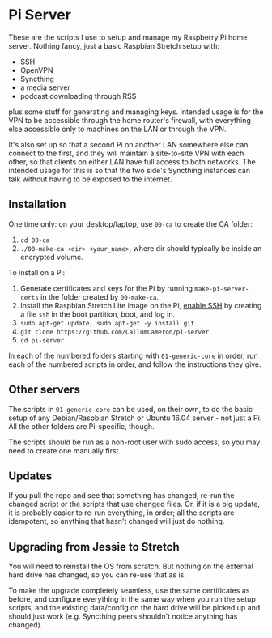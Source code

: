 Pi Server
=========

These are the scripts I use to setup and manage my Raspberry Pi home
server. Nothing fancy, just a basic Raspbian Stretch setup with:

- SSH
- OpenVPN
- Syncthing
- a media server
- podcast downloading through RSS

plus some stuff for generating and managing keys. Intended usage is
for the VPN to be accessible through the home router's firewall, with
everything else accessible only to machines on the LAN or through the
VPN.

It's also set up so that a second Pi on another LAN somewhere else can
connect to the first, and they will maintain a site-to-site VPN with
each other, so that clients on either LAN have full access to both
networks. The intended usage for this is so that the two side's
Syncthing instances can talk without having to be exposed to the
internet.


Installation
------------

One time only: on your desktop/laptop, use `00-ca` to create the CA
folder:

1. `cd 00-ca`
2. `./00-make-ca <dir> <your_name>`, where dir should typically be
   inside an encrypted volume.

To install on a Pi:

1. Generate certificates and keys for the Pi by running
   `make-pi-server-certs` in the folder created by `00-make-ca`.
2. Install the Raspbian Stretch Lite image on the Pi,
   [enable SSH](https://www.raspberrypi.org/blog/a-security-update-for-raspbian-pixel/)
   by creating a file `ssh` in the boot partition, boot, and log
   in.
3. `sudo apt-get update; sudo apt-get -y install git`
4. `git clone https://github.com/CallumCameron/pi-server`
5. `cd pi-server`

In each of the numbered folders starting with `01-generic-core` in
order, run each of the numbered scripts in order, and follow the
instructions they give.


Other servers
-------------

The scripts in `01-generic-core` can be used, on their own, to do the
basic setup of any Debian/Raspbian Stretch or Ubuntu 16.04 server - not
just a Pi. All the other folders are Pi-specific, though.

The scripts should be run as a non-root user with sudo access, so you
may need to create one manually first.


Updates
-------

If you pull the repo and see that something has changed, re-run the
changed script or the scripts that use changed files. Or, if it is a
big update, it is probably easier to re-run everything, in order; all
the scripts are idempotent, so anything that hasn't changed will just
do nothing.


Upgrading from Jessie to Stretch
--------------------------------

You will need to reinstall the OS from scratch. But nothing on the
external hard drive has changed, so you can re-use that as is.

To make the upgrade completely seamless, use the same certificates as
before, and configure everything in the same way when you run the
setup scripts, and the existing data/config on the hard drive will be
picked up and should just work (e.g. Syncthing peers shouldn't notice
anything has changed).
